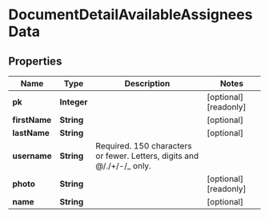 

# DocumentDetailAvailableAssigneesData


## Properties

Name | Type | Description | Notes
------------ | ------------- | ------------- | -------------
**pk** | **Integer** |  |  [optional] [readonly]
**firstName** | **String** |  |  [optional]
**lastName** | **String** |  |  [optional]
**username** | **String** | Required. 150 characters or fewer. Letters, digits and @/./+/-/_ only. | 
**photo** | **String** |  |  [optional] [readonly]
**name** | **String** |  |  [optional]




